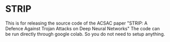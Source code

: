 # STRIP
This is for releasing the source code of the ACSAC paper "STRIP: A Defence Against Trojan Attacks on Deep Neural Networks"
The code can be run directly through google colab. So you do not need to setup anything. 
